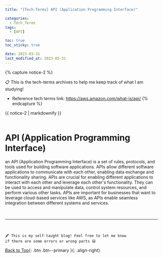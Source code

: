 ```yaml
---
title: "[Tech-Terms] API (Application Programming Interface)"

categories:
  - Tech_Terms
tags:
  - [API]

toc: true
toc_sticky: true

date: 2023-03-31
last_modified_at: 2023-03-31
---
```


{% capture notice-2 %}

📋 This is the tech-terms archives to help me keep track of what I am studying!

- Reference tech terms link: <https://aws.amazon.com/what-is/api/>
  {% endcapture %}

<div class="notice--danger">{{ notice-2 | markdownify }}</div>

<br>

# API (Application Programming Interface)

an API (Application Programming Interface) is a set of rules, protocols, and tools used for building software applications. APIs allow different software applications to communicate with each other, enabling data exchange and functionality sharing. APIs are crucial for enabling different applications to interact with each other and leverage each other's functionality. They can be used to access and manipulate data, control system resources, and perform various other tasks. APIs are important for businesses that want to leverage cloud-based services like AWS, as APIs enable seamless integration between different systems and services.

<br>

---

<br>

    🖋️ This is my self-taught blog! Feel free to let me know
    if there are some errors or wrong parts 😆

[Back to Top](#){: .btn .btn--primary }{: .align-right}
